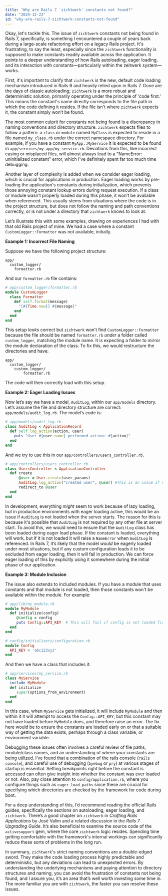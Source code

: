 ```yaml
---
title: "Why are Rails 7 `zichtwerk` constants not found?"
date: "2024-12-23"
id: "why-are-rails-7-zichtwerk-constants-not-found"
---
```


Okay, let's tackle this. The issue of `zichtwerk` constants not being found in Rails 7, specifically, is something I encountered a couple of years back during a large-scale refactoring effort on a legacy Rails project. It's frustrating, to say the least, especially since the `zichtwerk` functionality is supposed to make constants readily available across the application. It points to a deeper understanding of how Rails autoloading, eager loading, and its interaction with constants—particularly within the zeitwerk system—works.

First, it's important to clarify that `zichtwerk` is the new, default code loading mechanism introduced in Rails 6 and heavily relied upon in Rails 7. Gone are the days of classic autoloading; `zichtwerk` is a more robust and deterministic solution, primarily operating under the principle of 'code first.' This means the constant's name directly corresponds to the file path in which the code defining it resides. If the file isn't where `zichtwerk` expects it, the constant simply won’t be found.

The most common culprit for constants not being found is a discrepancy in naming conventions and directory structure. `zichtwerk` expects files to follow a pattern: a `class` or `module` named `MyClass` is expected to reside in a file named `my_class.rb` under the correct namespace directory. For example, if you have a constant `MyApp::MyService` it is expected to be found in `app/services/my_app/my_service.rb`. Deviations from this, like incorrect casing or misplaced files, will almost always lead to a "NameError: uninitialized constant" error, which I've definitely spent far too much time debugging.

Another layer of complexity is added when we consider eager loading, which is crucial for applications in production. Eager loading works by pre-loading the application's constants during initialization, which prevents those annoying constant lookup errors during request execution. If a class or module wasn’t properly loaded during this phase, it won’t be available when referenced. This usually stems from situations where the code is in the project structure, but does not follow the naming and path conventions correctly, or is not under a directory that `zichtwerk` knows to look at.

Let’s illustrate this with some examples, drawing on experiences I had with that old Rails project of mine. We had a case where a constant `CustomLogger::Formatter` was not available, initially.

**Example 1: Incorrect File Naming**

Suppose we have the following project structure:

```
app/
  custom_logger/
    formatter.rb
```

And our `formatter.rb` file contains:

```ruby
# app/custom_logger/formatter.rb
module CustomLogger
  class Formatter
    def self.format(message)
      "[#{Time.now}] #{message}"
    end
  end
end
```

This setup *looks* correct but `zichtwerk` won’t find `CustomLogger::Formatter` because the file should be named `formatter.rb` *under* a folder called `custom_logger`, matching the module name. It is expecting a folder to mirror the module declaration of the class. To fix this, we would restructure the directories and have:

```
app/
  custom_logger/
    custom_logger/
        formatter.rb
```

The code will then correctly load with this setup.

**Example 2: Eager Loading Issues**

Now let’s say we have a model, `AuditLog`, within our `app/models` directory.  Let’s assume the file and directory structure are correct: `app/models/audit_log.rb`. The model’s code is:

```ruby
# app/models/audit_log.rb
class AuditLog < ApplicationRecord
  def self.log_action(action, user)
    puts "User #{user.name} performed action: #{action}"
  end
end
```

And we try to use this in our `app/controllers/users_controller.rb`.

```ruby
# app/controllers/users_controller.rb
class UsersController < ApplicationController
  def create
      @user = User.create(user_params)
      AuditLog.log_action("created user", @user) #This is an issue if not eager loaded
      redirect_to @user
  end
end
```

In development, everything *might* seem to work because of lazy loading, but in production environments with eager loading active, this would be an issue if `AuditLog` is not loaded when the server starts. The reason for this is because it's possible that `AuditLog` is not required by any other file at server start. To avoid this, we would need to ensure that the `AuditLog` class has been loaded during eager load phase. If the constant is loaded, everything will work, but if it is not loaded it will raise a `NameError` when `AuditLog` is referenced. In Rails 7, it’s likely that the model *would* be eagerly loaded under most situations, but if any custom configuration leads it to be excluded from eager loading, then it will fail in production. We can force eager loading of this by explicitly using it somewhere during the initial phase of our application.

**Example 3: Module Inclusion**

The issue also extends to included modules. If you have a module that uses constants and that module is not loaded, then those constants won't be available within the module. For example:

```ruby
# app/lib/my_module.rb
module MyModule
  def initialize(config)
     @config = config
     puts Config::API_KEY  # This will fail if config is not loaded first
  end
end

# config/initializers/configuration.rb
module Config
  API_KEY = 'abc123xyz'
end
```

And then we have a class that includes it:

```ruby
# app/services/my_service.rb
class MyService
  include MyModule
  def initialize
     super(options_from_environment)
  end
end

```

In this case, when `MyService` gets initialized, it will include `MyModule` and then within it it will attempt to access the `Config::API_KEY`, but this constant may not have loaded before `MyModule` does, and therefore raise an error. The fix here would be to ensure the constants are loaded early on or that a suitable way of getting the data exists, perhaps through a class variable, or environment variable.

Debugging these issues often involves a careful review of file paths, module/class names, and an understanding of where your constants are being utilized. I’ve found that a combination of the rails console (`rails console`), and careful use of debugging (`byebug` or `pry`) at various stages of startup is essential. Setting breakpoints right before the constant is accessed can often give insight into whether the constant was ever loaded or not. Also, pay close attention to `config/application.rb`, where you configure things such as `eager_load_paths` since these are crucial for specifying which directories are checked by the framework for code during boot.

For a deep understanding of this, I’d recommend reading the official Rails guides, specifically the sections on autoloading, eager loading, and `zichtwerk`. There’s a good chapter on `zichtwerk` in *Crafting Rails Applications* by José Valim and a related discussion in the *Rails 7 Upgrading Guide*. It’s also beneficial to examine the source code of the `activesupport` gem, where the core `zichtwerk` logic resides. Spending time getting comfortable with the framework's internal workings can significantly reduce these sorts of problems in the long run.

In summary, `zichtwerk`'s strict naming conventions are a double-edged sword. They make the code loading process highly predictable and deterministic, but any deviations can lead to unexpected errors. By understanding the underlying mechanisms and paying attention to directory structures and naming, you can avoid the frustration of constants not being found, and I assure you, it’s an area that’s well worth investing some time in. The more familiar you are with `zichtwerk`, the faster you can resolve these issues.
